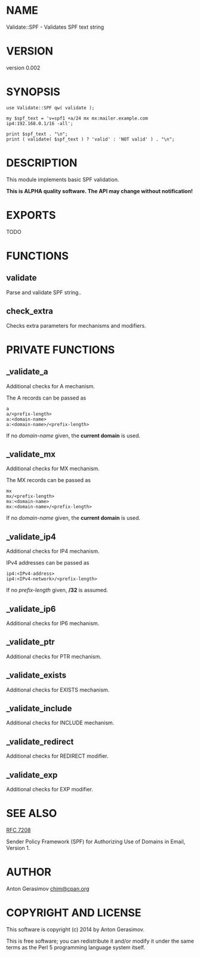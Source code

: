 # NAME

Validate::SPF - Validates SPF text string

# VERSION

version 0.002

# SYNOPSIS

    use Validate::SPF qw( validate );

    my $spf_text = 'v=spf1 +a/24 mx mx:mailer.example.com ip4:192.168.0.1/16 -all';

    print $spf_text . "\n";
    print ( validate( $spf_text ) ? 'valid' : 'NOT valid' ) . "\n";

# DESCRIPTION

This module implements basic SPF validation.

**This is ALPHA quality software. The API may change without notification!**

# EXPORTS

TODO

# FUNCTIONS

## validate

Parse and validate SPF string..

## check\_extra

Checks extra parameters for mechanisms and modifiers.

# PRIVATE FUNCTIONS

## \_validate\_a

Additional checks for A mechanism.

The A records can be passed as

    a
    a/<prefix-length>
    a:<domain-name>
    a:<domain-name>/<prefix-length>

If no _domain-name_ given, the **current domain** is used.

## \_validate\_mx

Additional checks for MX mechanism.

The MX records can be passed as

    mx
    mx/<prefix-length>
    mx:<domain-name>
    mx:<domain-name>/<prefix-length>

If no _domain-name_ given, the **current domain** is used.

## \_validate\_ip4

Additional checks for IP4 mechanism.

IPv4 addresses can be passed as

    ip4:<IPv4-address>
    ip4:<IPv4-network>/<prefix-length>

If no _prefix-length_ given, **/32** is assumed.

## \_validate\_ip6

Additional checks for IP6 mechanism.

## \_validate\_ptr

Additional checks for PTR mechanism.

## \_validate\_exists

Additional checks for EXISTS mechanism.

## \_validate\_include

Additional checks for INCLUDE mechanism.

## \_validate\_redirect

Additional checks for REDIRECT modifier.

## \_validate\_exp

Additional checks for EXP modifier.

# SEE ALSO

[RFC 7208](http://tools.ietf.org/html/rfc7208)

Sender Policy Framework (SPF) for Authorizing Use of Domains in Email, Version 1.

# AUTHOR

Anton Gerasimov <chim@cpan.org>

# COPYRIGHT AND LICENSE

This software is copyright (c) 2014 by Anton Gerasimov.

This is free software; you can redistribute it and/or modify it under
the same terms as the Perl 5 programming language system itself.
